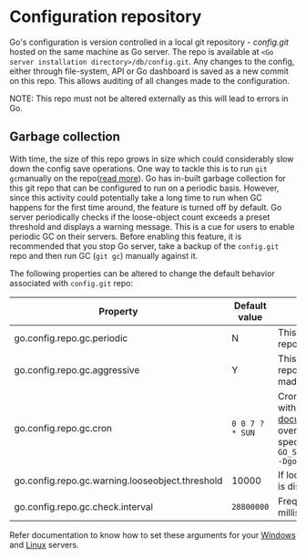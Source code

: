 # Configuration repository

Go's configuration is version controlled in a local git repository - *config.git* hosted on the same machine as Go server. The repo is available at `<Go server installation directory>/db/config.git`. Any changes to the config, either through file-system, API or Go dashboard is saved as a new commit on this repo. This allows auditing of all changes made to the configuration.

NOTE: This repo must not be altered externally as this will lead to errors in Go.

## Garbage collection

With time, the size of this repo grows in size which could considerably slow down the config save operations. One way to tackle this is to run `git gc`manually on the repo([read more](https://git-scm.com/docs/git-gc)). Go has in-built garbage collection for this git repo that can be configured to run on a periodic basis. However, since this activity could potentially take a long time to run when GC happens for the first time around, the feature is turned off by default. Go server periodically checks if the loose-object count exceeds a preset threshold and displays a warning message. This is a cue for users to enable periodic GC on their servers. Before enabling this feature, it is recommended that you stop Go server, take a backup of the `config.git` repo and then run GC (`git gc`) manually against it. 

The following properties can be altered to change the default behavior associated with `config.git` repo:

| Property | Default value | Description |
|-----------|-------------|-------------|
| go.config.repo.gc.periodic | N | This enables the periodic garbage collection of `config.git` repo. To enable this feature - set the value to `Y`|
| go.config.repo.gc.aggressive | Y | This option will cause GC to more aggressively optimize the repository at the expense of taking much more time. It can be made non-aggressive by setting this value to `N`|
| go.config.repo.gc.cron | `0 0 7 ? * SUN` | Cron expression to specify garbage collector execution time with default set to *7:00 am on sundays*. Check [documentation](../configuration/configuration_reference.html#format) for help on cron syntax. For linux users, while overriding `go.config.repo.gc.cron` you need to escape special shell characters such `*` using a backward-slash eg.: `GO_SERVER_SYSTEM_PROPERTIES="$GO_SERVER_SYSTEM_PROPERTIES -Dgo.config.repo.gc.cron='0 0/1 \* 1/1 \* \?'"`|
| go.config.repo.gc.warning.looseobject.threshold| 10000 |If loose object count grows beyond this threshold, a warning is displayed in the server health messages popup|
| go.config.repo.gc.check.interval | `28800000` | Frequency of checking for loose object count, specified in milliseconds with default set to *8 hours*|

Refer documentation to know how to set these arguments for your [Windows](../installation/install/server/windows.html#overriding-default-startup-arguments-and-environment) and [Linux](../advanced_usage/other_config_options.html#environment-variables) servers.


